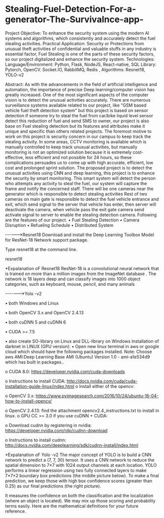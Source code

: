 # Stealing-Fuel-Detection-For-a-generator-The-Survivalnce-app-

Project Objective:
To enhance the security system using the modern AI systems and algorithms, which consistently and accurately detect the fuel stealing activities.
Practical Application:
Security or Protections from unusual theft activities of confidential and valuable stuffs in any industry is essential factor, Fuel Stealing is one of the parts of these security factors, so our project digitalized and enhance the security system.
Technologies:
Language/Environment: Python, Flask, NodeJS, React-native, SQL
Library: Pytorch, OpenCV. Socket.IO, RabbitMQ, Redis , 
Algorithms: Resnet18, YOLO-v2

 Abstract:
As with the advancements in the field of artificial intelligence and automation, the importance of precise Deep learning/computer vision has greatly increased. One of the most significant aspects of the computer vision is to detect the unusual activities accurately. There are numerous surveillance systems available related to our project, like "GSM based vehicle fuel theft detection system" but this project is based on sensor detection if someone try to steal the fuel from car/bike liquid level sensor detect this reduction of fuel and send SMS to owner, our project is also base on Fuel stealing detection but its features and attributes make it unique and specific than others related projects. The foremost motive to work on this project is security concern in our campus to keep track the stealing activity. In some areas, CCTV monitoring is available which is manually controlled to keep track unusual activities, but manually monitoring is not an optimized solution because it is extremely cost-effective, less efficient and not possible for 24 hours, so these complications persuades us to come up with high accurate, efficient, low cost and prolonged sprint solution. The proposed project is to detect the unusual activities using CNN and deep learning, this project is to enhance the security by smart monitoring. This smart system will detect the person who attempts any activity to steal the fuel, our system will capture the frame and notify the concerned staff. There will be one cameras near the generator which is responsible to detect stealing activities Rest of two cameras on main gate is responsible to detect the fuel vehicle entrance and exit, which send signal to the server that vehicle has enter, then server will deactivate the camera, when vehicle pass the exit gate camera send activate signal to server to enable the stealing detection camera. Following are the features of our project.
•	Fuel Stealing Detection
•	Camera Disruption
•	Refueling Schedule
•	Distributed System


------>Resnet18
        Download and install the Deep Learning Toolbox Model for ResNet-18 Network support package.

Type resnet18 at the command line.

resnet18


*Expalanation oF Resnet18
             ResNet-18 is a convolutional neural network that is trained on more than a million images from the ImageNet database . The network is 18 layers deep and can classify images into 1000 object categories, such as keyboard, mouse, pencil, and many animals
             
------->Yolo -v2     
               
•	both Windows and Linux

•	both OpenCV 3.x and OpenCV 2.4.13

•	both cuDNN 5 and cuDNN 6

•	CUDA >= 7.5

•	also create SO-library on Linux and DLL-library on Windows
Installation of darknet in LINUX (GPU version):
•	Open new linux terminal in aws or google cloud which should have the following packages installed.
Note: Choose aws AMI:Deep Learning Base AMI (Ubuntu) Version 1.0 - ami-a1e534d9 which has built in packages..

o CUDA 8.0: https://developer.nvidia.com/cuda-downloads

  o Instructions to install CUDA: http://docs.nvidia.com/cuda/cuda-installation-guide-linux/index.html
o Install either of the opencv:

  o	OpenCV 3.x: https://www.pyimagesearch.com/2016/10/24/ubuntu-16-04-how-to-install-opencv/


  o	OpenCV 2.4.13: find the attachment opencv2.4_instructions.txt to install in linux.
o GPU CC >= 3.0 if you use cuDNN + CUDA:

o	Download cudnn by registering in nvidia: https://developer.nvidia.com/rdp/cudnn-download

o	Instructions to install cudnn: http://docs.nvidia.com/deeplearning/sdk/cudnn-install/index.html



*Expalanation oF Yolo -v2
                        The major concept of YOLO is to build a CNN network to predict a (7, 7, 30) tensor. It uses a CNN network to reduce the spatial dimension to 7×7 with 1024 output channels at each location. YOLO performs a linear regression using two fully connected layers to make 7×7×2 boundary box predictions (the middle picture below). To make a final prediction, we keep those with high box confidence scores (greater than 0.25) as our final predictions (the right picture).
                        
                       

It measures the confidence on both the classification and the localization (where an object is located).
We may mix up those scoring and probability terms easily. Here are the mathematical definitions for your future reference.
               
             

